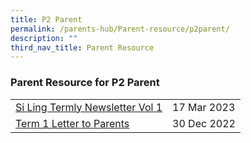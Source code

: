 ```yaml
---
title: P2 Parent
permalink: /parents-hub/Parent-resource/p2parent/
description: ""
third_nav_title: Parent Resource
---
```

### Parent Resource for P2 Parent

|  |  |
|---|---|
| [Si Ling Termly Newsletter Vol 1](/files/Parent_Hub/Parent_Resource/Si_Ling_Termly_Newsletter_Volume_1.pdf) |17 Mar 2023 |
| [Term 1 Letter to Parents](/files/Parent_Hub/2023_TERM_1_COE_Website.pdf) | 30 Dec 2022 |